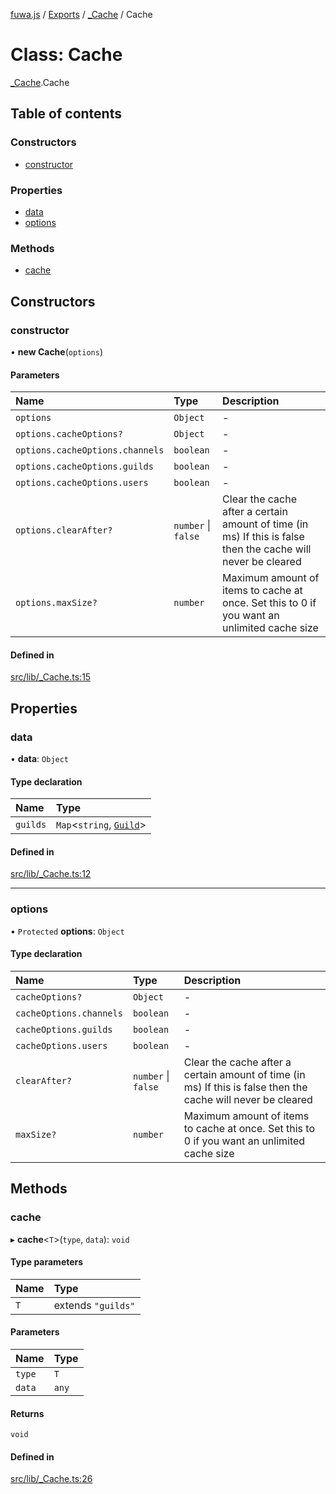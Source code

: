 [fuwa.js](../README.md) / [Exports](../modules.md) / [_Cache](../modules/_Cache.md) / Cache

# Class: Cache

[_Cache](../modules/_Cache.md).Cache

## Table of contents

### Constructors

- [constructor](_Cache.Cache.md#constructor)

### Properties

- [data](_Cache.Cache.md#data)
- [options](_Cache.Cache.md#options)

### Methods

- [cache](_Cache.Cache.md#cache)

## Constructors

### constructor

• **new Cache**(`options`)

#### Parameters

| Name | Type | Description |
| :------ | :------ | :------ |
| `options` | `Object` | - |
| `options.cacheOptions?` | `Object` | - |
| `options.cacheOptions.channels` | `boolean` | - |
| `options.cacheOptions.guilds` | `boolean` | - |
| `options.cacheOptions.users` | `boolean` | - |
| `options.clearAfter?` | `number` \| ``false`` | Clear the cache after a certain amount of time (in ms) If this is false then the cache will never be cleared |
| `options.maxSize?` | `number` | Maximum amount of items to cache at once. Set this to 0 if you want an unlimited cache size |

#### Defined in

[src/lib/_Cache.ts:15](https://github.com/Fuwajs/Fuwa.js/blob/6865cb6/src/lib/_Cache.ts#L15)

## Properties

### data

• **data**: `Object`

#### Type declaration

| Name | Type |
| :------ | :------ |
| `guilds` | `Map`<`string`, [`Guild`](../interfaces/_DiscordAPI.Guild.md)\> |

#### Defined in

[src/lib/_Cache.ts:12](https://github.com/Fuwajs/Fuwa.js/blob/6865cb6/src/lib/_Cache.ts#L12)

___

### options

• `Protected` **options**: `Object`

#### Type declaration

| Name | Type | Description |
| :------ | :------ | :------ |
| `cacheOptions?` | `Object` | - |
| `cacheOptions.channels` | `boolean` | - |
| `cacheOptions.guilds` | `boolean` | - |
| `cacheOptions.users` | `boolean` | - |
| `clearAfter?` | `number` \| ``false`` | Clear the cache after a certain amount of time (in ms) If this is false then the cache will never be cleared |
| `maxSize?` | `number` | Maximum amount of items to cache at once. Set this to 0 if you want an unlimited cache size |

## Methods

### cache

▸ **cache**<`T`\>(`type`, `data`): `void`

#### Type parameters

| Name | Type |
| :------ | :------ |
| `T` | extends ``"guilds"`` |

#### Parameters

| Name | Type |
| :------ | :------ |
| `type` | `T` |
| `data` | `any` |

#### Returns

`void`

#### Defined in

[src/lib/_Cache.ts:26](https://github.com/Fuwajs/Fuwa.js/blob/6865cb6/src/lib/_Cache.ts#L26)
